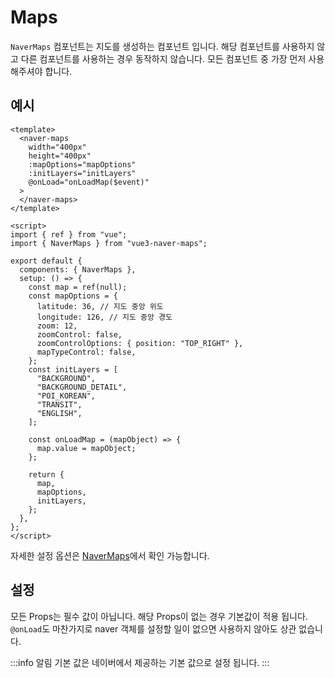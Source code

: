 # Maps

`NaverMaps` 컴포넌트는 지도를 생성하는 컴포넌트 입니다. 해당 컴포넌트를 사용하지 않고 다른 컴포넌트를 사용하는 경우 동작하지 않습니다. 모든 컴포넌트 중 가장 먼저 사용해주셔야 합니다.

## 예시

```vue
<template>
  <naver-maps
    width="400px"
    height="400px"
    :mapOptions="mapOptions"
    :initLayers="initLayers"
    @onLoad="onLoadMap($event)"
  >
  </naver-maps>
</template>

<script>
import { ref } from "vue";
import { NaverMaps } from "vue3-naver-maps";

export default {
  components: { NaverMaps },
  setup: () => {
    const map = ref(null);
    const mapOptions = {
      latitude: 36, // 지도 중앙 위도
      longitude: 126, // 지도 중앙 경도
      zoom: 12,
      zoomControl: false,
      zoomControlOptions: { position: "TOP_RIGHT" },
      mapTypeControl: false,
    };
    const initLayers = [
      "BACKGROUND",
      "BACKGROUND_DETAIL",
      "POI_KOREAN",
      "TRANSIT",
      "ENGLISH",
    ];

    const onLoadMap = (mapObject) => {
      map.value = mapObject;
    };

    return {
      map,
      mapOptions,
      initLayers,
    };
  },
};
</script>
```

자세한 설정 옵션은 [NaverMaps](../api/#NaverMaps)에서 확인 가능합니다.

## 설정

모든 Props는 필수 값이 아닙니다. 해당 Props이 없는 경우 기본값이 적용 됩니다. `@onLoad`도 마찬가지로 naver 객체를 설정할 일이 없으면 사용하지 않아도 상관 없습니다.

:::info 알림
기본 값은 네이버에서 제공하는 기본 값으로 설정 됩니다.
:::

